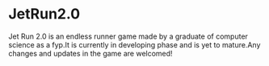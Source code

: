 # JetRun2.0
Jet Run 2.0 is an endless runner game made by a graduate of computer science as a fyp.It is currently in developing phase and is yet to mature.Any changes and updates in the game are welcomed!
